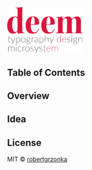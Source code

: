 <img src="./app/deem.svg" width="35%">

## Table of Contents

## Overview

## Idea

## License

MIT © [robertgrzonka](https://robertgrzonka.pl)
